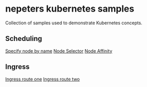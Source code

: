 # nepeters kubernetes samples

Collection of samples used to demonstrate Kubernetes concepts.

## Scheduling

[Specify node by name][node-name]
[Node Selector][node-selector]
[Node Affinity][node-affinity]

## Ingress

[Ingress route one][ingress-path-1]
[Ingress route two][ingress-path-2]


<!-- LINKS -->
[node-name]: https://github.com/neilpeterson/kubernetes-demos/blob/master/kubernetes-scheduling-samples/1-node-name.yaml
[node-selector]: https://github.com/neilpeterson/kubernetes-demos/blob/master/kubernetes-scheduling-samples/2-node-selector.yaml
[node-affinity]: https://github.com/neilpeterson/kubernetes-demos/blob/master/kubernetes-scheduling-samples/3-node-affinity.yaml
[ingress-path-1]: https://github.com/neilpeterson/kubernetes-demos/blob/master/kubernetes-ingress-samples/1-ingress-sample-one.yaml
[ingress-path-2]: https://github.com/neilpeterson/kubernetes-demos/blob/master/kubernetes-ingress-samples/2-ingress-sample-two.yaml
